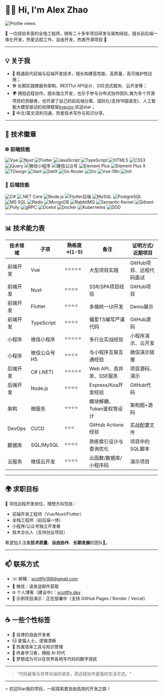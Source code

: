 # 👨‍💻 Hi, I'm Alex Zhao

![Profile views](https://komarev.com/ghpvc/?username=scottfly189&style=flat-square)

🚀 一位经验丰富的全栈工程师，拥有二十多年项目研发与架构经验，擅长前后端一体化开发，热爱远程工作，自由开发，热衷开源项目 🤝

---

## 💡 关于我

- 🧠 精通现代前端与后端开发技术，擅长构建高性能、高质量、高可维护性应用；
- 🛠️ 长期实践微服务架构、RESTful API设计、SSE流式服务、云开发等；
- 🌍 拥抱远程协作，擅长独立开发，也乐于参与分布式协作团队,做为多个开源项目的贡献者，也开源了自己的前后端分离、国际化(支持19国语言)、人工智能大模型驱动的权限框架[kvector](https://github.com/scottfly189/kvector),欢迎star；
- 💬 中文/英文流利沟通，热爱技术写作与知识分享。

---

## 🧰 技术徽章

### 🌐 前端技能

![Vue](https://img.shields.io/badge/-Vue-4FC08D?logo=vue.js&logoColor=white&style=for-the-badge)
![Nuxt](https://img.shields.io/badge/-Nuxt-00DC82?logo=nuxt.js&logoColor=white&style=for-the-badge)
![Flutter](https://img.shields.io/badge/-Flutter-02569B?logo=flutter&logoColor=white&style=for-the-badge)
![JavaScript](https://img.shields.io/badge/-JavaScript-F7DF1E?logo=javascript&logoColor=black&style=for-the-badge)
![TypeScript](https://img.shields.io/badge/-TypeScript-3178C6?logo=typescript&logoColor=white&style=for-the-badge)
![HTML5](https://img.shields.io/badge/-HTML5-E34F26?logo=html5&logoColor=white&style=for-the-badge)
![CSS3](https://img.shields.io/badge/-CSS3-1572B6?logo=css3&logoColor=white&style=for-the-badge)
![jQuery](https://img.shields.io/badge/-jQuery-0769AD?logo=jquery&logoColor=white&style=for-the-badge)
![微信小程序](https://img.shields.io/badge/-微信小程序-07C160?logo=wechat&logoColor=white&style=for-the-badge)
![微信公众号](https://img.shields.io/badge/-微信公众号-000000?logo=wechat&logoColor=white&style=for-the-badge)
![Element Plus](https://img.shields.io/badge/-Element%20Plus-409EFF?logo=element&logoColor=white&style=for-the-badge)
![Element Plus X](https://img.shields.io/badge/-Element%20Plus%20X-409EFF?logo=element&logoColor=white&style=for-the-badge)
![TDesign](https://img.shields.io/badge/-TDesign-0052D9?logo=tencent&logoColor=white&style=for-the-badge)
![Vant](https://img.shields.io/badge/-Vant-1989FA?logo=vant&logoColor=white&style=for-the-badge)
![GetX](https://img.shields.io/badge/-GetX-02569B?logo=flutter&logoColor=white&style=for-the-badge)
![Go Router](https://img.shields.io/badge/-Go%20Router-02569B?logo=flutter&logoColor=white&style=for-the-badge)
![Dio](https://img.shields.io/badge/-Dio-02569B?logo=flutter&logoColor=white&style=for-the-badge)
![Vue I18n](https://img.shields.io/badge/-Vue%20I18n-4FC08D?logo=vue.js&logoColor=white&style=for-the-badge)
![Intl](https://img.shields.io/badge/-Intl-02569B?logo=flutter&logoColor=white&style=for-the-badge)

### 🔧 后端技能

![C#](https://img.shields.io/badge/-CSharp-239120?logo=csharp&logoColor=white&style=for-the-badge)
![.NET Core](https://img.shields.io/badge/-.NET%20Core-512BD4?logo=.net&logoColor=white&style=for-the-badge)
![Node.js](https://img.shields.io/badge/-Node.js-339933?logo=node.js&logoColor=white&style=for-the-badge)
![Flutter后端](https://img.shields.io/badge/-Flutter%20Backend-02569B?logo=flutter&logoColor=white&style=for-the-badge)
![MySQL](https://img.shields.io/badge/-MySQL-4479A1?logo=mysql&logoColor=white&style=for-the-badge)
![PostgreSQL](https://img.shields.io/badge/-PostgreSQL-316192?logo=postgresql&logoColor=white&style=for-the-badge)
![MS SQL](https://img.shields.io/badge/-MS%20SQL-CC2927?logo=microsoftsqlserver&logoColor=white&style=for-the-badge)
![Redis](https://img.shields.io/badge/-Redis-DC382D?logo=redis&logoColor=white&style=for-the-badge)
![MongoDB](https://img.shields.io/badge/-MongoDB-47A248?logo=mongodb&logoColor=white&style=for-the-badge)
![RabbitMQ](https://img.shields.io/badge/-RabbitMQ-FF6600?logo=rabbitmq&logoColor=white&style=for-the-badge)
![Semantic Kernel](https://img.shields.io/badge/-Semantic%20Kernel-0078D4?logo=microsoft&logoColor=white&style=for-the-badge)
![Qdrant](https://img.shields.io/badge/-Qdrant-000000?logo=qdrant&logoColor=white&style=for-the-badge)
![Polly](https://img.shields.io/badge/-Polly-512BD4?logo=.net&logoColor=white&style=for-the-badge)
![gRPC](https://img.shields.io/badge/-gRPC-4285F4?logo=google&logoColor=white&style=for-the-badge)
![Ocelot](https://img.shields.io/badge/-Ocelot-512BD4?logo=.net&logoColor=white&style=for-the-badge)
![Docker](https://img.shields.io/badge/-Docker-2496ED?logo=docker&logoColor=white&style=for-the-badge)
![Kubernetes](https://img.shields.io/badge/-Kubernetes-326CE5?logo=kubernetes&logoColor=white&style=for-the-badge)
![DDD](https://img.shields.io/badge/-DDD-512BD4?logo=.net&logoColor=white&style=for-the-badge)

---

## 📊 技术能力表

| 技术领域   | 子项         | 熟练度⭐(1-5) | 备注                | 证明方式/近期项目           |
| ------ | ---------- | --------- | ----------------- | --------------- |
| 前端开发   | Vue        | ⭐⭐⭐⭐⭐     | 大型项目实践   | GitHub项目、远程代码面试 |
| 前端开发   | Nuxt       | ⭐⭐⭐⭐      | SSR/SPA项目经验       | GitHub项目        |
| 前端开发   | Flutter    | ⭐⭐⭐⭐      | 多端统一UI开发          | Demo展示          |
| 前端开发   | TypeScript | ⭐⭐⭐⭐      | 偏爱TS编写严谨代码        | GitHub源码        |
| 小程序    | 微信小程序      | ⭐⭐⭐⭐⭐     | 多行业实战经验           | 小程序演示、云开发       |
| 小程序    | 微信公众号H5    | ⭐⭐⭐⭐      | 与小程序互联互通经验        | 微信演示链接          |
| 后端开发   | C# (.NET)  | ⭐⭐⭐⭐⭐     | Web API、高并发、SSE服务 | 项目源码、演示         |
| 后端开发   | Node.js    | ⭐⭐⭐⭐      | Express/Koa开发经验   | GitHub代码        |
| 架构     | 微服务        | ⭐⭐⭐⭐      | 模块解耦、Token鉴权等设计   | 架构图+源码          |
| DevOps | CI/CD      | ⭐⭐⭐       | GitHub Actions经验  | 实战配置文件          |
| 数据库    | SQL/MySQL  | ⭐⭐⭐⭐      | 熟练索引设计与查询优化       | 项目中的SQL脚本       |
| 云服务    | 微信云开发      | ⭐⭐⭐⭐      | 云函数/数据库/小程序码      | 演示项目            |

---

## 🌍 求职目标

🎯 寻找远程开发岗位，理想方向包括：

- 前端开发工程师（Vue/Nuxt/Flutter）
- 全栈工程师（前后端一体）
- 小程序/公众号独立开发者
- 技术合伙人（支持创业项目）

希望加入注重**技术质量**、**自由协作**、**长期发展**的团队💼。

---

## 📫 联系方式

- ✉️ 邮箱：scottfly189@gmail.com  
- 💬 微信：请发送邮件获取
- 🌐 个人博客（建设中）：[scottfly.dev](https://scottfly.dev)
- 🧰 示例项目演示：正在部署中（支持 GitHub Pages / Render / Vercel）

---

## ☕ 一些个性标签

- 🧘 自律的自由开发者
- 🐱 爱猫人士，逻辑清晰
- 🔬 热衷效率工具与知识管理
- 🧭 终身学习者，拥抱 AI 时代
- 🧳 梦想成为可以在世界各地写代码的数字游民

---

> "代码是我与世界对话的语言，而远程协作是我的生活方式。"

---

⭐️ 欢迎Star我的项目，一起探索更自由高效的开发之路！

